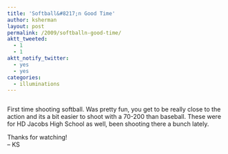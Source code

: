 ```yaml
---
title: 'Softball&#8217;n Good Time'
author: ksherman
layout: post
permalink: /2009/softballn-good-time/
aktt_tweeted:
  - 1
  - 1
aktt_notify_twitter:
  - yes
  - yes
categories:
  - illuminations
---
```

<p style="text-align: center;">
  <img class="aligncenter" src="https://s3-us-west-2.amazonaws.com/assets.kshermphoto.com/2009PostsImages/April/10/HDJSoftball-01.jpg" alt="" /><br /> <img src="https://s3-us-west-2.amazonaws.com/assets.kshermphoto.com/2009PostsImages/April/10/HDJSoftball-02.jpg" alt="" /><br /> <img src="https://s3-us-west-2.amazonaws.com/assets.kshermphoto.com/2009PostsImages/April/10/HDJSoftball-03.jpg" alt="" /><br /> <img src="https://s3-us-west-2.amazonaws.com/assets.kshermphoto.com/2009PostsImages/April/10/HDJSoftball-04.jpg" alt="" /><br /> <img src="https://s3-us-west-2.amazonaws.com/assets.kshermphoto.com/2009PostsImages/April/10/HDJSoftball-05.jpg" alt="" />
</p>

First time shooting softball. Was pretty fun, you get to be really close to the action and its a bit easier to shoot with a 70-200 than baseball. These were for HD Jacobs High School as well, been shooting there a bunch lately.

Thanks for watching!  
&#8211; KS